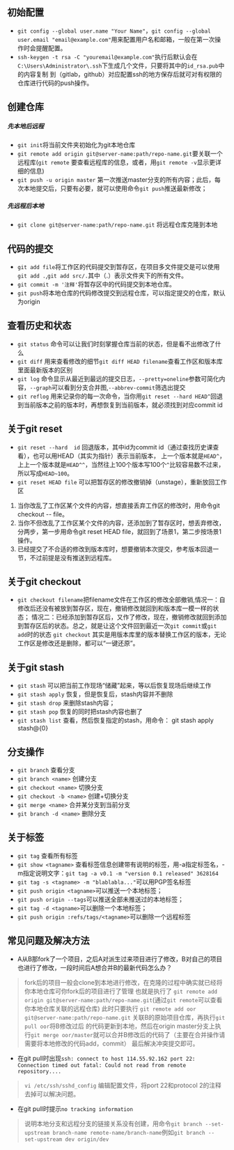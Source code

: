 ## 初始配置

* `git config --global user.name "Your Name"`，`git config --global user.email "email@example.com"`用来配置用户名和邮箱，一般在第一次操作时会提醒配置。
* `ssh-keygen -t rsa -C "youremail@example.com"`执行后默认会在`C:\Users\Administrator\.ssh`下生成几个文件，只要将其中的`id_rsa.pub`中的内容复制
到（gitlab，github）对应配置ssh的地方保存后就可对有权限的仓库进行代码的push操作。

## 创建仓库
##### 先本地后远程
* `git init`将当前文件夹初始化为git本地仓库
* `git remote add origin git@server-name:path/repo-name.git`要关联一个远程库(`git remote` 要查看远程库的信息，或者，用`git remote -v`显示更详细的信息)
* `git push -u origin master` 第一次推送master分支的所有内容；此后，每次本地提交后，只要有必要，就可以使用命令`git push`推送最新修改；

##### 先远程后本地
* `git clone git@server-name:path/repo-name.git` 将远程仓库克隆到本地

## 代码的提交

* `git add file`将工作区的代码提交到暂存区，在项目多文件提交是可以使用`git add .`,`git add src/.`其中（.）表示文件夹下的所有文件。
* `git commit -m '注释'`将暂存区中的代码提交到本地仓库。
* `git push`将本地仓库的代码修改提交到远程仓库，可以指定提交的仓库，默认为origin

## 查看历史和状态

* `git status` 命令可以让我们时刻掌握仓库当前的状态，但是看不出修改了什么
* `git diff` 用来查看修改的细节`git diff HEAD filename`查看工作区和版本库里面最新版本的区别
* `git log` 命令显示从最近到最远的提交日志，`--pretty=oneline`参数可简化内容，`--graph`可以看到分支合并图,`--abbrev-commit`筛选出提交
* `git reflog` 用来记录你的每一次命令，当你用`git reset --hard HEAD^`回退到当前版本之前的版本时，再想恢复到当前版本，就必须找到对应commit id

## 关于git reset

* `git reset --hard  id` 回退版本，其中id为commit id（通过查找历史课查看），也可以用HEAD（其实为指针）表示当前版本，
上一个版本就是`HEAD^`，上上一个版本就是`HEAD^^`，当然往上100个版本写100个`^`比较容易数不过来，所以写成`HEAD~100`。
* `git reset HEAD file` 可以把暂存区的修改撤销掉（unstage），重新放回工作区

1. 当你改乱了工作区某个文件的内容，想直接丢弃工作区的修改时，用命令git checkout -- file。
2. 当你不但改乱了工作区某个文件的内容，还添加到了暂存区时，想丢弃修改，分两步，第一步用命令git reset HEAD file，就回到了场景1，第二步按场景1操作。
3. 已经提交了不合适的修改到版本库时，想要撤销本次提交，参考版本回退一节，不过前提是没有推送到远程库。


## 关于git checkout

* `git checkout filename`把filename文件在工作区的修改全部撤销,情况一：自修改后还没有被放到暂存区，现在，撤销修改就回到和版本库一模一样的状态；
情况二：已经添加到暂存区后，又作了修改，现在，撤销修改就回到添加到暂存区后的状态。总之，就是让这个文件回到最近一次`git commit`或`git add`时的状态
`git checkout` 其实是用版本库里的版本替换工作区的版本，无论工作区是修改还是删除，都可以“一键还原”。

## 关于git stash

* `git stash` 可以把当前工作现场“储藏”起来，等以后恢复现场后继续工作
* `git stash apply` 恢复，但是恢复后，stash内容并不删除
* `git stash drop` 来删除stash内容；
* `git stash pop` 恢复的同时把stash内容也删了
* `git stash list` 查看，然后恢复指定的stash，用命令： git stash apply stash@{0}

## 分支操作

* `git branch` 查看分支
* `git branch <name>` 创建分支
* `git checkout <name>` 切换分支
* `git checkout -b <name>` 创建+切换分支
* `git merge <name>` 合并某分支到当前分支
* `git branch -d <name>` 删除分支

## 关于标签

* `git tag` 查看所有标签
* `git show <tagname>` 查看标签信息创建带有说明的标签，用-a指定标签名，-m指定说明文字：`git tag -a v0.1 -m "version 0.1 released" 3628164`
* `git tag -s <tagname> -m "blablabla..."`可以用PGP签名标签
* `git push origin <tagname>`可以推送一个本地标签；
* `git push origin --tags`可以推送全部未推送过的本地标签；
* `git tag -d <tagname>`可以删除一个本地标签；
* `git push origin :refs/tags/<tagname>`可以删除一个远程标签

## 常见问题及解决方法

* A从B那fork了一个项目，之后A对派生过来项目进行了修改，B对自己的项目也进行了修改，一段时间后A想合并B的最新代码怎么办？

> fork后的项目一般会clone到本地进行修改，在克隆的过程中确实就已经将你本地仓库可你fork后的项目进行了管理
> 也就是执行了 `git remote add origin git@server-name:path/repo-name.git`(通过`git remote`可以查看你本地仓库关联的远程仓库) 
> 此时只要执行 `git remote add oor git@server-name:path/repo-name.git` 关联B的原始项目仓库，再执行`git pull oor`将B修改过后
> 的代码更新到本地，然后在origin master分支上执行`git merge oor/master`就可以合并B修改后的代码了（主要在合并操作请需要将本地修改的代码add，commit）
> 最后解决冲突提交即可。

* 在git pull时出现`ssh: connect to host 114.55.92.162 port 22: Connection timed out fatal: Could not read from remote repository....`

> `vi /etc/ssh/sshd_config` 编辑配置文件，将port 22和protocol 2的注释去掉可以解决问题。

* 在git pull时提示`no tracking information`

> 说明本地分支和远程分支的链接关系没有创建，用命令`git branch --set-upstream branch-name remote-name/branch-name`例如`git branch --set-upstream dev origin/dev`
